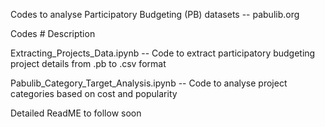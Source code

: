 
Codes to analyse Participatory Budgeting (PB) datasets -- pabulib.org


Codes  # Description

Extracting_Projects_Data.ipynb -- Code to extract participatory budgeting project details from .pb to .csv format

Pabulib_Category_Target_Analysis.ipynb  --  Code to analyse project categories based on cost and popularity





Detailed ReadME to follow soon